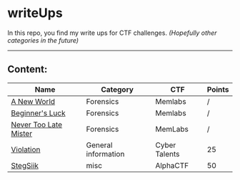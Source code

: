 # writeUps
In this repo, you find my write ups for CTF challenges. *(Hopefully other categories in the future)*

---
## Content:

| Name| Category| CTF| Points|  
| --- | --- | --- | --- |
|[A New World](./MemLabs/Lab%202%20-%20A%20New%20World)|Forensics|Memlabs|/|
|[Beginner's Luck](./MemLabs/Lab%201%20-%20Beginner's%20Luck.md)|Forensics|Memlabs|/|
|[Never Too Late Mister](./MemLabs/Lab%200%20-%20Never%20Too%20Late%20Mister.md)|Forensics|MemLabs|/|
|[Violation](./Algeria%20National%20Cybersecurity%20CTF%202021%20-%20Cyber%20Talents/violation.md)|General information|Cyber Talents|25
|[StegSiik](./AlphaCTF/StegSiik.md)|misc|AlphaCTF|50
        